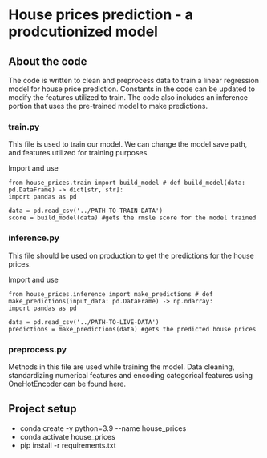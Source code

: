 # House prices prediction - a prodcutionized model

## About the code

The code is written to clean and preprocess data to train a linear regression model for house price prediction. Constants in the code can be updated to modify the features utilized to train. The code also includes an inference portion that uses the pre-trained model to make predictions.

### train.py
This file is used to train our model. We can change the model save path, and features utilized for training purposes.

Import and use 
```
from house_prices.train import build_model # def build_model(data: pd.DataFrame) -> dict[str, str]:
import pandas as pd

data = pd.read_csv('../PATH-TO-TRAIN-DATA')
score = build_model(data) #gets the rmsle score for the model trained

```

### inference.py
This file should be used on production to get the predictions for the house prices.

Import and use
```
from house_prices.inference import make_predictions # def make_predictions(input_data: pd.DataFrame) -> np.ndarray:
import pandas as pd

data = pd.read_csv('../PATH-TO-LIVE-DATA')
predictions = make_predictions(data) #gets the predicted house prices

```

### preprocess.py
Methods in this file are used while training the model. Data cleaning, standardizing numerical features and encoding categorical features using OneHotEncoder can be found here.


## Project setup
  - conda create -y python=3.9 --name house_prices
  - conda activate house_prices
  - pip install -r requirements.txt
